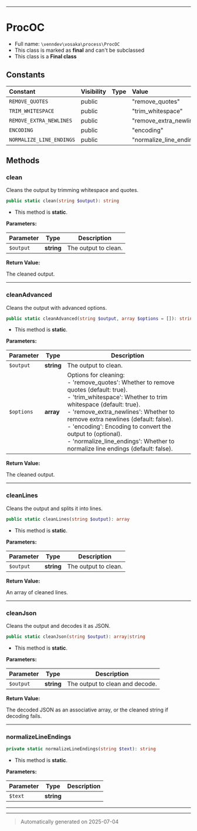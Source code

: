 ***

# ProcOC





* Full name: `\venndev\vosaka\process\ProcOC`
* This class is marked as **final** and can't be subclassed
* This class is a **Final class**


## Constants

| Constant | Visibility | Type | Value |
|:---------|:-----------|:-----|:------|
|`REMOVE_QUOTES`|public| |&quot;remove_quotes&quot;|
|`TRIM_WHITESPACE`|public| |&quot;trim_whitespace&quot;|
|`REMOVE_EXTRA_NEWLINES`|public| |&quot;remove_extra_newlines&quot;|
|`ENCODING`|public| |&quot;encoding&quot;|
|`NORMALIZE_LINE_ENDINGS`|public| |&quot;normalize_line_endings&quot;|


## Methods


### clean

Cleans the output by trimming whitespace and quotes.

```php
public static clean(string $output): string
```



* This method is **static**.




**Parameters:**

| Parameter | Type | Description |
|-----------|------|-------------|
| `$output` | **string** | The output to clean. |


**Return Value:**

The cleaned output.




***

### cleanAdvanced

Cleans the output with advanced options.

```php
public static cleanAdvanced(string $output, array $options = []): string
```



* This method is **static**.




**Parameters:**

| Parameter | Type | Description |
|-----------|------|-------------|
| `$output` | **string** | The output to clean. |
| `$options` | **array** | Options for cleaning:<br />- &#039;remove_quotes&#039;: Whether to remove quotes (default: true).<br />- &#039;trim_whitespace&#039;: Whether to trim whitespace (default: true).<br />- &#039;remove_extra_newlines&#039;: Whether to remove extra newlines (default: false).<br />- &#039;encoding&#039;: Encoding to convert the output to (optional).<br />- &#039;normalize_line_endings&#039;: Whether to normalize line endings (default: false). |


**Return Value:**

The cleaned output.




***

### cleanLines

Cleans the output and splits it into lines.

```php
public static cleanLines(string $output): array
```



* This method is **static**.




**Parameters:**

| Parameter | Type | Description |
|-----------|------|-------------|
| `$output` | **string** | The output to clean. |


**Return Value:**

An array of cleaned lines.




***

### cleanJson

Cleans the output and decodes it as JSON.

```php
public static cleanJson(string $output): array|string
```



* This method is **static**.




**Parameters:**

| Parameter | Type | Description |
|-----------|------|-------------|
| `$output` | **string** | The output to clean and decode. |


**Return Value:**

The decoded JSON as an associative array, or the cleaned string if decoding fails.




***

### normalizeLineEndings



```php
private static normalizeLineEndings(string $text): string
```



* This method is **static**.




**Parameters:**

| Parameter | Type | Description |
|-----------|------|-------------|
| `$text` | **string** |  |





***


***
> Automatically generated on 2025-07-04
